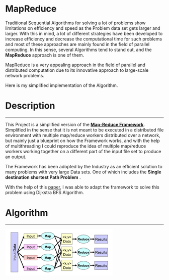 # MapReduce

Traditional Sequential Algorithms for solving a lot of problems show limitations on efficiency and speed as the Problem data set gets larger and larger.
With this in mind, a lot of different strategies have been developed to increase efficiency and decrease the computational time for such problems and most of these approaches are mainly found in the field of parallel computing.
In this sense, several Algorithms tend to stand out, and the **MapReduce** approach is one of them.

MapReduce is a very appealing approach in the field of parallel and distributed computation due to its innovative approach to large-scale network problems.

Here is my simplified implementation of the Algorithm.

# Description

---

This Project is a simplified version of the [**Map-Reduce Framework**](https://en.wikipedia.org/wiki/MapReduce).
Simplified in the sense that it is not meant to be executed in a distributed file environment with multiple map/reduce workers distributed over a network, but mainly just a blueprint on how the Framework works, and with the help of multithreading I could
reproduce the idea of multiple map/reduce workers working together on a different part of the input file set to produce an output.

The Framework has been adopted by the Industry as an efficient solution to many problems with very large Data sets. One of which includes the **Single destination shortest Path Problem** .

With the help of this [paper](https://journalofbigdata.springeropen.com/articles/10.1186/s40537-018-0125-8), I was able to adapt the framework to solve this problem using Dijkstra BFS Algorithm.

# Algorithm
---
![Map Reduce Framework](MapReduceAlgorithm.png "Map reduce Framework")

